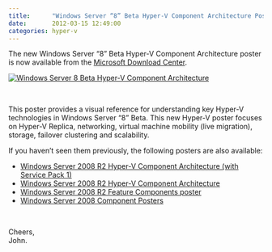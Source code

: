 ```yaml
---
title:      "Windows Server “8” Beta Hyper-V Component Architecture Poster"
date:       2012-03-15 12:49:00
categories: hyper-v
---
```

The new Windows Server “8” Beta Hyper-V Component Architecture poster is now available from the [Microsoft Download Center](http://www.microsoft.com/download/en/details.aspx?id=29189).

[![Windows Server 8 Beta Hyper-V Component Architecture](https://msdnshared.blob.core.windows.net/media/TNBlogsFS/prod.evol.blogs.technet.com/CommunityServer.Blogs.Components.WeblogFiles/00/00/00/50/45/metablogapi/2211.Windows-Server-8-Beta-Hyper-V-Component-Architecture_0FEF9E6A.jpg)](http://www.microsoft.com/download/en/details.aspx?id=29189)

 

This poster provides a visual reference for understanding key Hyper-V technologies in Windows Server “8” Beta. This new Hyper-V poster focuses on Hyper-V Replica, networking, virtual machine mobility (live migration), storage, failover clustering and scalability.

If you haven’t seen them previously, the following posters are also available:

  * [Windows Server 2008 R2 Hyper-V Component Architecture (with Service Pack 1)](http://www.microsoft.com/download/en/details.aspx?id=2688)
  * [Windows Server 2008 R2 Hyper-V Component Architecture](http://www.microsoft.com/download/en/details.aspx?displaylang=en&id=3501)
  * [Windows Server 2008 R2 Feature Components poster](http://www.microsoft.com/download/en/details.aspx?displaylang=en&id=7002)
  * [Windows Server 2008 Component Posters](http://www.microsoft.com/download/en/details.aspx?displaylang=en&id=17881)



 

Cheers,   
John.
